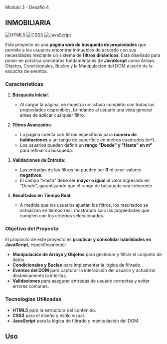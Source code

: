 Modulo 3 - Desafio 4
## INMOBILIARIA
![HTML5](https://img.shields.io/badge/html5-%23E34F26.svg?style=flat&logo=html5&logoColor=white) ![CSS3](https://img.shields.io/badge/css3-%231572B6.svg?style=flat&logo=css3&logoColor=white) ![JavaScript](https://img.shields.io/badge/javascript-%23323330.svg?style=flat&logo=javascript&logoColor=%23F7DF1E)

Este proyecto es una **página web de búsqueda de propiedades** que permite a los usuarios encontrar inmuebles de acuerdo con sus necesidades mediante un sistema de **filtros dinámicos**. Está diseñado para poner en práctica conceptos fundamentales de **JavaScript** como Arrays, Objetos, Condicionales, Bucles y la Manipulación del DOM a partir de la escucha de eventos.

### Características

1. **Búsqueda Inicial**:
   - Al cargar la página, se muestra un listado completo con todas las propiedades disponibles, brindando al usuario una vista general antes de aplicar cualquier filtro.

2. **Filtros Avanzados**:
   - La página cuenta con filtros específicos para **número de habitaciones** y un rango de superficie en metros cuadrados (m²).
   - Los usuarios pueden definir un **rango "Desde" y "Hasta" en m²** para refinar su búsqueda.

3. **Validaciones de Entrada**:
   - Las entradas de los filtros no pueden ser **0** ni tener valores **negativos**.
   - El campo "Hasta" debe ser **mayor o igual** al valor ingresado en "Desde", garantizando que el rango de búsqueda sea coherente.

4. **Resultados en Tiempo Real**:
   - A medida que los usuarios ajustan los filtros, los resultados se actualizan en tiempo real, mostrando solo las propiedades que cumplen con los criterios seleccionados.

### Objetivo del Proyecto

El propósito de este proyecto es **practicar y consolidar habilidades en JavaScript**, específicamente:

- **Manipulación de Arrays y Objetos** para gestionar y filtrar el conjunto de datos.
- **Condicionales y Bucles** para implementar la lógica de filtrado.
- **Eventos del DOM** para capturar la interacción del usuario y actualizar dinámicamente la interfaz.
- **Validaciones** para asegurar entradas de usuario correctas y evitar errores comunes.

### Tecnologías Utilizadas

- **HTML5** para la estructura del contenido.
- **CSS3** para el diseño y estilo visual.
- **JavaScript** para la lógica de filtrado y manipulación del DOM.

## Uso

